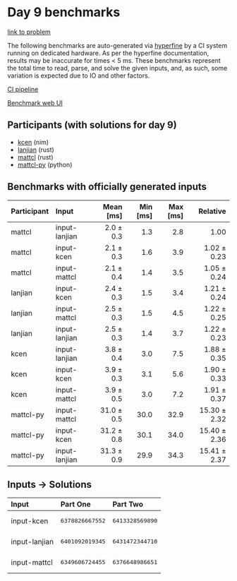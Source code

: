 # Day 9 benchmarks

[link to problem](https://adventofcode.com/2024/day/9)

The following benchmarks are auto-generated via
[hyperfine](https://github.com/sharkdp/hyperfine) by a CI system running on
dedicated hardware. As per the hyperfine documentation, results may be
inaccurate for times < 5 ms. These benchmarks represent the total time to read,
parse, and solve the given inputs, and, as such, some variation is expected due
to IO and other factors.

[CI pipeline](http://ci.papercode.net:8080/teams/main/pipelines/aoc2024)

[Benchmark web UI](https://aoc.ancalagon.black)


## Participants (with solutions for day 9)

- [kcen](https://github.com/kcen/aoc2024) (nim)
- [lanjian](https://github.com/lanjian/aoc-2024) (rust)
- [mattcl](https://github.com/mattcl/aoc2024) (rust)
- [mattcl-py](https://github.com/mattcl/aoc2024-py) (python)


## Benchmarks with officially generated inputs

| Participant | Input | Mean [ms] | Min [ms] | Max [ms] | Relative |
|:---|:---|---:|---:|---:|---:|
| mattcl | input-lanjian | 2.0 ± 0.3 | 1.3 | 2.8 | 1.00 |
| mattcl | input-kcen | 2.1 ± 0.3 | 1.6 | 3.9 | 1.02 ± 0.23 |
| mattcl | input-mattcl | 2.1 ± 0.4 | 1.4 | 3.5 | 1.05 ± 0.24 |
| lanjian | input-kcen | 2.4 ± 0.3 | 1.5 | 3.4 | 1.21 ± 0.24 |
| lanjian | input-mattcl | 2.5 ± 0.3 | 1.5 | 4.5 | 1.22 ± 0.25 |
| lanjian | input-lanjian | 2.5 ± 0.3 | 1.4 | 3.7 | 1.22 ± 0.23 |
| kcen | input-lanjian | 3.8 ± 0.4 | 3.0 | 7.5 | 1.88 ± 0.35 |
| kcen | input-kcen | 3.9 ± 0.3 | 3.1 | 5.6 | 1.90 ± 0.33 |
| kcen | input-mattcl | 3.9 ± 0.5 | 3.0 | 7.2 | 1.91 ± 0.37 |
| mattcl-py | input-mattcl | 31.0 ± 0.5 | 30.0 | 32.9 | 15.30 ± 2.32 |
| mattcl-py | input-kcen | 31.2 ± 0.8 | 30.1 | 34.0 | 15.40 ± 2.36 |
| mattcl-py | input-lanjian | 31.3 ± 0.9 | 29.9 | 34.3 | 15.41 ± 2.37 |


## Inputs -> Solutions

| Input | Part One | Part Two |
|:---|:---|:---|
|input-kcen|<pre>6378826667552</pre>|<pre>6413328569890</pre>|
|input-lanjian|<pre>6401092019345</pre>|<pre>6431472344710</pre>|
|input-mattcl|<pre>6349606724455</pre>|<pre>6376648986651</pre>|